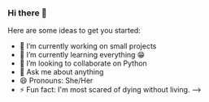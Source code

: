 ### Hi there 👋

Here are some ideas to get you started:

- 🔭 I’m currently working on small projects
- 🌱 I’m currently learning everything 😁
- 👯 I’m looking to collaborate on Python
- 💬 Ask me about anything
- 😄 Pronouns: She/Her
- ⚡ Fun fact: I'm most scared of dying without living.
-->
